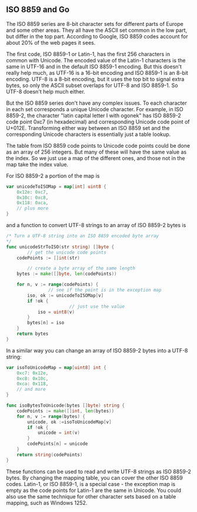 ## ISO 8859 and Go

The ISO 8859 series are 8-bit character sets for different parts of Europe and some other areas. They all have the ASCII set common in the low part, but differ in the top part. According to Google, ISO 8859 codes account for about 20% of the web pages it sees.

The first code, ISO 8859-1 or Latin-1, has the first 256 characters in common with Unicode. The encoded value of the Latin-1 characters is the same in UTF-16 and in the default ISO 8859-1 encoding. But this doesn't really help much, as UTF-16 is a 16-bit encoding and ISO 8859-1 is an 8-bit encoding. UTF-8 is a 8-bit encoding, but it uses the top bit to signal extra bytes, so only the ASCII subset overlaps for UTF-8 and ISO 8859-1. So UTF-8 doesn't help much either.

But the ISO 8859 series don't have any complex issues. To each character in each set corresponds a unique Unicode character. For example, in ISO 8859-2, the character "latin capital letter I with ogonek" has ISO 8859-2 code point 0xc7 (in hexadecimal) and corresponding Unicode code point of U+012E. Transforming either way between an ISO 8859 set and the corresponding Unicode characters is essentially just a table lookup.

The table from ISO 8859 code points to Unicode code points could be done as an array of 256 integers. But many of these will have the same value as the index. So we just use a map of the different ones, and those not in the map take the index value.

For ISO 8859-2 a portion of the map is

```go
var unicodeToISOMap = map[int] uint8 {
    0x12e: 0xc7,
    0x10c: 0xc8,
    0x118: 0xca,
    // plus more
}
```
    
and a function to convert UTF-8 strings to an array of ISO 8859-2 bytes is

```go
/* Turn a UTF-8 string into an ISO 8859 encoded byte array
*/ 
func unicodeStrToISO(str string) []byte {
        // get the unicode code points
	codePoints := []int(str)

        // create a byte array of the same length
	bytes := make([]byte, len(codePoints))

	for n, v := range(codePoints) {
                // see if the point is in the exception map
		iso, ok := unicodeToISOMap[v]
		if !ok {
                        // just use the value
			iso = uint8(v)
		}
		bytes[n] = iso
	}
	return bytes
}
```   

In a similar way you can change an array of ISO 8859-2 bytes into a UTF-8 string:

```go
var isoToUnicodeMap = map[uint8] int {
    0xc7: 0x12e, 
    0xc8: 0x10c,
    0xca: 0x118,
    // and more
}

func isoBytesToUnicode(bytes []byte) string {
	codePoints := make([]int, len(bytes))
	for n, v := range(bytes) {
		unicode, ok :=isoToUnicodeMap[v]
		if !ok {
			unicode = int(v)
		}
		codePoints[n] = unicode
	}
	return string(codePoints)
}
```

These functions can be used to read and write UTF-8 strings as ISO 8859-2 bytes. By changing the mapping table, you can cover the other ISO 8859 codes. Latin-1, or ISO 8859-1, is a special case - the exception map is empty as the code points for Latin-1 are the same in Unicode. You could also use the same technique for other character sets based on a table mapping, such as Windows 1252. 

